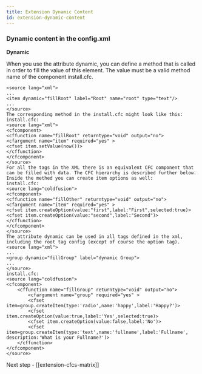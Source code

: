 ```yaml
---
title: Extension Dynamic Content
id: extension-dynamic-content
---
```


### Dynamic content in the config.xml ###

**Dynamic**

When you use the attribute dynamic, you can define a method that is called in order to fill the value of this element. The value must be a valid method name of the component install.cfc.

```lucee
<source lang="xml">
...
<item dynamic="fillRoot" label="Root" name="root" type="text"/>
...
</source>
The corresponding method in the install.cfc might look like this:
install.cfc:
<source lang="xml">
<cfcomponent>
<cffunction name="fillRoot" returntype="void" output="no">
<cfargument name="item" required="yes" >
<cfset item.setValue(now())>
</cffunction>
</cfcomponent>
</source>
For all the tags in the XML there is an equivalent CFC component that can be filled with data. The CFC hierarchy is described further below.
Inside the methed you can create item options as well:
install.cfc:
<source lang="coldfusion">
<cfcomponent>
<cffunction name="fillOther" returntype="void" output="no">
<cfargument name="item" required="yes" >
<cfset item.createOption(value:"first",label:"First",selected:true)>
<cfset item.createOption(value:"second",label:"Second")>
</cffunction>
</cfcomponent>
</source>
The attribute dynamic can be used in all tags defined in the xml, including the root tag config (except of course the option tag).
<source lang="xml">
...
<group dynamic="fillGroup" label="dynamic Group">
...
</source>
install.cfc:
<source lang="coldfusion">
<cfcomponent>
	<cffunction name="fillGroup" returntype="void" output="no">
		<cfargument name="group" required="yes" >
		<cfset item=group.createItem(type:'radio',name:'happy',label:'Happy?')>
		<cfset item.createOption(value:true,label:'Yes',selected:true)>
		<cfset item.createOption(value:false,label:'No')>
		<cfset item=group.createItem(type:'text',name:'fullname',label:'Fullname', description:'What is your Fullname?')>
	</cffunction>
</cfcomponent>
</source>
```

Next step - [[extension-cfcs-matrix]]
